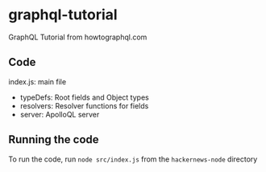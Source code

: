# graphql-tutorial
GraphQL Tutorial from howtographql.com

## Code
index.js: main file
- typeDefs: Root fields and Object types
- resolvers: Resolver functions for fields
- server: ApolloQL server

## Running the code
To run the code, run `node src/index.js` from the `hackernews-node` directory